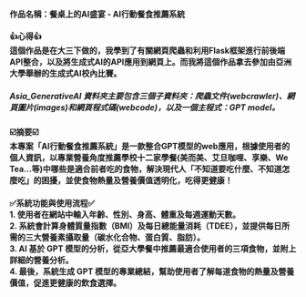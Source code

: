 <h4>作品名稱：餐桌上的AI盛宴 - AI行動餐食推薦系統</h4>
<h4>
  👍心得👍<br>
  這個作品是在大三下做的，我學到了有關網頁爬蟲和利用Flask框架進行前後端API整合，以及將生成式AI的API應用到網頁上。而我將這個作品拿去參加由亞洲大學舉辦的生成式AI校內比賽。
</h4>

<h5>Asia_GenerativeAI 資料夾主要包含三個子資料夾：爬蟲文件(webcrawler)、網頁圖片(images)和網頁程式碼(webcode)，以及一個主程式：GPT model。</h5>

<h4>
☑️摘要☑️<br>
本專案「AI行動餐食推薦系統」是一款整合GPT模型的web應用，根據使用者的個人資訊，以專業營養角度推薦學校十二家學餐(美而美、艾旦咖哩、享樂、We Tea...等)中哪些是適合前者吃的食物，解決現代人「不知道要吃什麼、不知道怎麼吃」的困擾，並使食物熱量及營養價值透明化，吃得更健康！
</h4>

<h4>
✅系統功能與使用流程✅<br>
1. 使用者在網站中輸入年齡、性別、身高、體重及每週運動天數。<br>
2. 系統會計算身體質量指數（BMI）及每日總能量消耗（TDEE），並提供每日所需的三大營養素攝取量（碳水化合物、蛋白質、脂肪）。<br>
3. AI 基於 GPT 模型的分析，從亞大學餐中推薦最適合使用者的三項食物，並附上詳細的營養分析。<br>
4. 最後，系統生成 GPT 模型的專業總結，幫助使用者了解每道食物的熱量及營養價值，促進更健康的飲食選擇。<br>
</h4>

